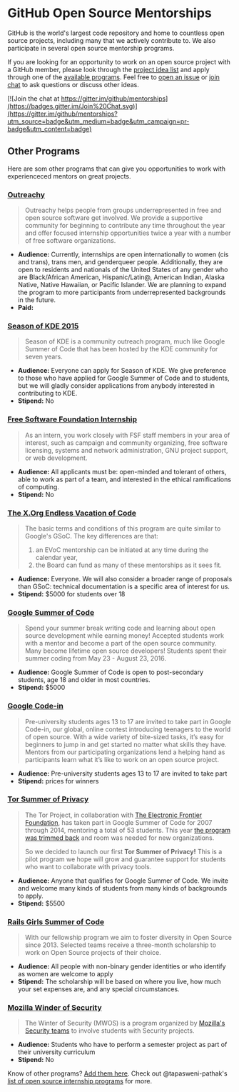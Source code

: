 # GitHub Open Source Mentorships

GitHub is the world's largest code repository and home to countless open source projects, including many that we actively contribute to. We also participate in several open source mentorship programs.

If you are looking for an opportunity to work on an open source project with a GitHub member, please look through the [project idea list][project] and apply through one of the [available programs][program]. Feel free to [open an issue](https://github.com/github/mentorships/labels/question) or [join chat](https://gitter.im/github/mentorships) to ask questions or discuss other ideas.

[![Join the chat at https://gitter.im/github/mentorships](https://badges.gitter.im/Join%20Chat.svg)](https://gitter.im/github/mentorships?utm_source=badge&utm_medium=badge&utm_campaign=pr-badge&utm_content=badge)

[project]: https://github.com/github/mentorships/labels/project
[program]: https://github.com/github/mentorships/labels/program
[question]: https://github.com/github/mentorships/labels/question


## Other Programs

Here are som other programs that can give you opportunities to work with experienceced mentors on great projects.

### [Outreachy](https://www.gnome.org/outreachy/)

> Outreachy helps people from groups underrepresented in free and open source software get involved. We provide a supportive community for beginning to contribute any time throughout the year and offer focused internship opportunities twice a year with a number of free software organizations.

- **Audience:** Currently, internships are open internationally to women (cis and trans), trans men, and genderqueer people. Additionally, they are open to residents and nationals of the United States of any gender who are Black/African American, Hispanic/Latin@, American Indian, Alaska Native, Native Hawaiian, or Pacific Islander. We are planning to expand the program to more participants from underrepresented backgrounds in the future.
- **Paid:**

### [Season of KDE 2015](https://season.kde.org/)

> Season of KDE is a community outreach program, much like Google Summer of Code that has been hosted by the KDE community for seven years.

- **Audience:** Everyone can apply for Season of KDE. We give preference to those who have applied for Google Summer of Code and to students, but we will gladly consider applications from anybody interested in contributing to KDE.
- **Stipend:** No

### [Free Software Foundation Internship](http://www.fsf.org/volunteer/internships)

> As an intern, you work closely with FSF staff members in your area of interest, such as campaign and community organizing, free software licensing, systems and network administration, GNU project support, or web development.

- **Audience:** All applicants must be: open-minded and tolerant of others, able to work as part of a team, and interested in the ethical ramifications of computing.
- **Stipend:** No

### [The X.Org Endless Vacation of Code](https://www.x.org/wiki/XorgEVoC/)

> The basic terms and conditions of this program are quite similar to Google's GSoC. The key differences are that:
>
> 1. an EVoC mentorship can be initiated at any time during the calendar year,
> 2. the Board can fund as many of these mentorships as it sees fit.

- **Audience:** Everyone. We will also consider a broader range of proposals than GSoC: technical documentation is a specific area of interest for us.
- **Stipend:** $5000 for students over 18

### [Google Summer of Code](https://developers.google.com/open-source/gsoc/)

> Spend your summer break writing code and learning about open source development while earning money! Accepted students work with a mentor and become a part of the open source community. Many become lifetime open source developers! Students spent their summer coding from May 23 - August 23, 2016.

- **Audience:** Google Summer of Code is open to post-secondary students, age 18 and older in most countries.
- **Stipend:** $5000

### [Google Code-in](https://developers.google.com/open-source/gci/)

> Pre-university students ages 13 to 17 are invited to take part in Google Code-in, our global, online contest introducing teenagers to the world of open source. With a wide variety of bite-sized tasks, it’s easy for beginners to jump in and get started no matter what skills they have. Mentors from our participating organizations lend a helping hand as participants learn what it’s like to work on an open source project.

- **Audience:** Pre-university students ages 13 to 17 are invited to take part
- **Stipend:** prices for winners

### [Tor Summer of Privacy](https://trac.torproject.org/projects/tor/wiki/org/TorSoP)

> The Tor Project, in collaboration with [​The Electronic Frontier Foundation](https://www.eff.org/), has taken part in Google Summer of Code for 2007 through 2014, mentoring a total of 53 students. This year [​the program was trimmed back](https://lists.torproject.org/pipermail/tor-dev/2015-March/008358.html) and room was needed for new organizations.
>
> So we decided to launch our first **Tor Summer of Privacy!** This is a pilot program we hope will grow and guarantee support for students who want to collaborate with privacy tools.

- **Audience:** Anyone that qualifies for Google Summer of Code. We invite and welcome many kinds of students from many kinds of backgrounds to apply.
- **Stipend:** $5500

### [Rails Girls Summer of Code](http://railsgirlssummerofcode.org/)

> With our fellowship program we aim to foster diversity in Open Source since 2013. Selected teams receive a three-month scholarship to work on Open Source projects of their choice.

- **Audience:** All people with non-binary gender identities or who identify as women are welcome to apply
- **Stipend:** The scholarship will be based on where you live, how much your set expenses are, and any special circumstances.

### [Mozilla Winder of Security](https://wiki.mozilla.org/Security/Automation/Winter_Of_Security_2016)

> The Winter of Security (MWOS) is a program organized by [Mozilla's Security teams](https://wiki.mozilla.org/Security) to involve students with Security projects. 

- **Audience:** Students who have to perform a semester project as part of their university curriculum
- **Stipend:** No

Know of other programs? [Add them here](https://github.com/github/mentorships/edit/master/README.md). Check out @tapasweni-pathak's [list of open source internship programs](https://github.com/tapasweni-pathak/SOC-Programs/blob/master/README.md) for more.
